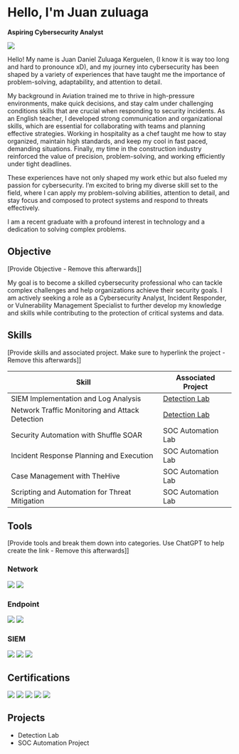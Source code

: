 # Hello, I'm Juan zuluaga
**Aspiring Cybersecurity Analyst**

<a href="https://linkedin.com/in/juan-zuluagak/"><img src="https://img.shields.io/badge/-LinkedIn-0072b1?&style=for-the-badge&logo=linkedin&logoColor=white" /></a>

Hello! My name is Juan Daniel Zuluaga Kerguelen, (I know it is way too long and hard to pronounce xD), and my journey into cybersecurity has been shaped by a variety of experiences that have taught me the importance of problem-solving, adaptability, and attention to detail.

My background in Aviation trained me to thrive in high-pressure environments, make quick decisions, and stay calm under challenging conditions skills that are crucial when responding to security incidents. As an English teacher, I developed strong communication and organizational skills, which are essential for collaborating with teams and planning effective strategies. Working in hospitality as a chef taught me how to stay organized, maintain high standards, and keep my cool in fast paced, demanding situations. Finally, my time in the construction industry reinforced the value of precision, problem-solving, and working efficiently under tight deadlines.

These experiences have not only shaped my work ethic but also fueled my passion for cybersecurity. I’m excited to bring my diverse skill set to the field, where I can apply my problem-solving abilities, attention to detail, and stay focus and composed to protect systems and respond to threats effectively.

I am a recent graduate with a profound interest in technology and a dedication to solving complex problems.

## Objective
[Provide Objective - Remove this afterwards]]

My goal is to become a skilled cybersecurity professional who can tackle complex challenges and help organizations achieve their security goals. I am actively seeking a role as a Cybersecurity Analyst, Incident Responder, or Vulnerability Management Specialist to further develop my knowledge and skills while contributing to the protection of critical systems and data.

## Skills
[Provide skills and associated project. Make sure to hyperlink the project - Remove this afterwards]]

| Skill                                         | Associated Project         |
|-----------------------------------------------|----------------------------|
| SIEM Implementation and Log Analysis          | <a href="https://github.com/Judazu13/Detection-Lab">Detection Lab</a>|
| Network Traffic Monitoring and Attack Detection | <a href="https://github.com/Judazu13/Detection-Lab">Detection Lab</a>|
| Security Automation with Shuffle SOAR         | SOC Automation Lab|
| Incident Response Planning and Execution      | SOC Automation Lab|
| Case Management with TheHive                  | SOC Automation Lab|
| Scripting and Automation for Threat Mitigation | SOC Automation Lab|

## Tools
[Provide tools and break them down into categories. Use ChatGPT to help create the link - Remove this afterwards]]

### Network
<div>
    <img src="https://img.shields.io/badge/-Wireshark-1679A7?&style=for-the-badge&logo=Wireshark&logoColor=white" />
    <img src="https://img.shields.io/badge/-Suricata-EF3B2D?&style=for-the-badge&logo=Suricata&logoColor=white" />

### Endpoint
<div>
    <img src="https://img.shields.io/badge/-Microsoft_Defender_for_Endpoint-00A4EF?&style=for-the-badge&logo=Microsoft&logoColor=white" />
    <img src="https://img.shields.io/badge/-Velociraptor-4B275F?&style=for-the-badge&logo=Velociraptor&logoColor=white" />
</div>

### SIEM
<div>
    <img src="https://img.shields.io/badge/-Microsoft_Sentinel-0078D4?&style=for-the-badge&logo=Microsoft&logoColor=white" />
    <img src="https://img.shields.io/badge/-Splunk-000000?&style=for-the-badge&logo=Splunk&logoColor=white" />
    <img src="https://img.shields.io/badge/-Elastic-005571?&style=for-the-badge&logo=Elastic&logoColor=white" />
</div>

## Certifications
<img src="https://img.shields.io/badge/-Security%2B-FF0000?&style=for-the-badge&logo=CompTIA&logoColor=white" />
<img src="https://img.shields.io/badge/-Network%2B-FF0000?&style=for-the-badge&logo=CompTIA&logoColor=white" />
<img src="https://img.shields.io/badge/-A%2B-FF0000?&style=for-the-badge&logo=CompTIA&logoColor=white" />
<img src="https://img.shields.io/badge/-Pentest%2B-FF0000?&style=for-the-badge&logo=CompTIA&logoColor=white" />
<img src="https://img.shields.io/badge/-CySA%2B-FF0000?&style=for-the-badge&logo=CompTIA&logoColor=white" />
</div>

## Projects
- Detection Lab
- SOC Automation Project
